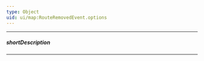 ```yaml
---
type: Object
uid: ui/map:RouteRemovedEvent.options
---
```

---
##### shortDescription
<!-- Description goes here -->

---
<!-- Description goes here -->
